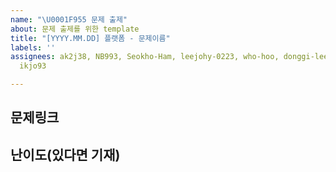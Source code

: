 ```yaml
---
name: "\U0001F955 문제 출제"
about: 문제 출제를 위한 template
title: "[YYYY.MM.DD] 플랫폼 - 문제이름"
labels: ''
assignees: ak2j38, NB993, Seokho-Ham, leejohy-0223, who-hoo, donggi-lee-bit, jeremy0405,
  ikjo93

---
```


## 문제링크

## 난이도(있다면 기재)
